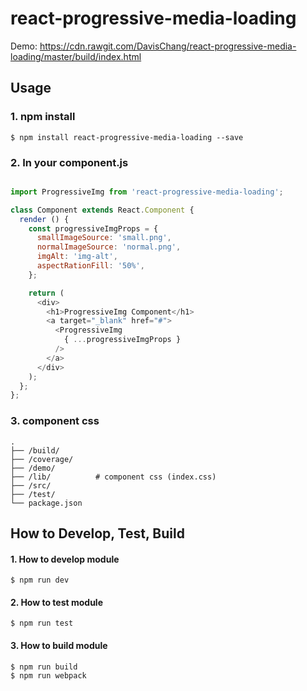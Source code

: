 # react-progressive-media-loading

Demo: https://cdn.rawgit.com/DavisChang/react-progressive-media-loading/master/build/index.html


## Usage

### 1. npm install

```shell
$ npm install react-progressive-media-loading --save
```

### 2. In your component.js

```js

import ProgressiveImg from 'react-progressive-media-loading';

class Component extends React.Component {
  render () {
    const progressiveImgProps = {
      smallImageSource: 'small.png',
      normalImageSource: 'normal.png',
      imgAlt: 'img-alt',
      aspectRationFill: '50%',
    };

    return (
      <div>
        <h1>ProgressiveImg Component</h1>
        <a target="_blank" href="#">
          <ProgressiveImg
            { ...progressiveImgProps }
          />
        </a>
      </div>
    );
  };
};

```

### 3. component css

```
.
├── /build/
├── /coverage/
├── /demo/
├── /lib/          # component css (index.css)
├── /src/
├── /test/
└── package.json
```

## How to Develop, Test, Build

#### 1. How to develop module

```shell
$ npm run dev
```

#### 2. How to test module

```shell
$ npm run test
```

#### 3. How to build module

```shell
$ npm run build
$ npm run webpack
```
